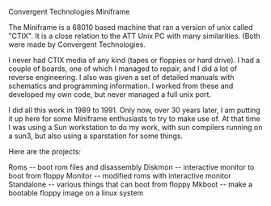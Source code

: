 Convergent Technologies Miniframe

The Miniframe is a 68010 based machine that ran a version of unix
called "CTIX".  It is a close relation to the ATT Unix PC with many
similarities.  (Both were made by Convergent Technologies.

<p>
I never had CTIX media of any kind (tapes or floppies or hard drive).
I had a couple of boards, one of which I managed to repair, and I did
a lot of reverse engineering.  I also was given a set of detailed manuals
with schematics and programming information.  I worked from these and
developed my own code, but never managed a full unix port.

<p>
I did all this work in 1989 to 1991.  Only now, over 30 years later,
I am putting it up here for some Miniframe enthusiasts to try to
make use of.  At that time I was using a Sun workstation to do my
work, with sun compilers running on a sun3, but also using a
sparstation for some things.

<p>
Here are the projects:

Roms -- boot rom files and disassembly
Diskmon -- interactive monitor to boot from floppy
Monitor -- modified roms with interactive monitor
Standalone -- various things that can boot from floppy
Mkboot -- make a bootable floppy image on a linux system

